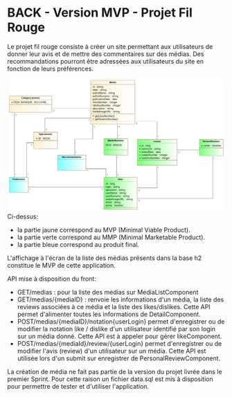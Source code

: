 # BACK - Version MVP - Projet Fil Rouge
Le projet fil rouge consiste à créer un site permettant aux utilisateurs de donner leur avis et de mettre des commentaires sur des médias. 
Des recommandations pourront être adressées aux utilisateurs du site en fonction de leurs préférences. 

![image info](./UML_diagram.png)
Ci-dessus:
- la partie jaune correspond au MVP (Minimal Viable Product).
- la partie verte correspond au MMP (Minimal Marketable Product).
- la partie bleue correspond au produit final. 

L'affichage à l'écran de la liste des médias présents dans la base h2 constitue le MVP de cette application. 

API mise à disposition du front:
- GET/medias : pour la liste des medias sur MediaListComponent
- GET/medias/{mediaID} : renvoie les informations d'un média, la liste des reviews associées à ce média et la liste des likes/dislikes. Cette API permet d'alimenter toutes les informations de DetailComponent.
- POST/medias/{mediaID}/notation{userLogin} permet d'enregistrer ou de modifier la notation like / dislike d'un utilisateur identifié par son login sur un média donné. Cette API est à appeler pour gérer likeComponent.
- POST/medias/{mediaId}/review/{userLogin} permet d'enregistrer ou de modifier l'avis (review) d'un utilisateur sur un média. Cette API est utilisée lors d'un submit sur enregistrer de PersonalReviewComponent.

La création de média ne fait pas partie de la version du projet livrée dans le premier Sprint. Pour cette raison un fichier data.sql est mis à disposition pour permettre de tester et d'utiliser l'application. 